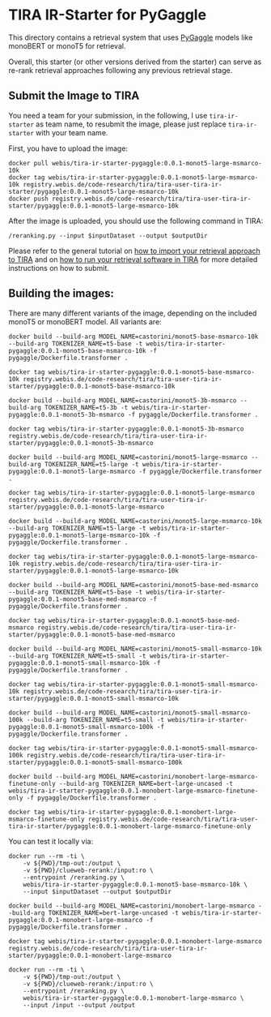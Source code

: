 # TIRA IR-Starter for PyGaggle

This directory contains a retrieval system that uses [PyGaggle](https://github.com/castorini/pygaggle) models like monoBERT or monoT5 for retrieval.

Overall, this starter (or other versions derived from the starter) can serve as re-rank retrieval approaches following any previous retrieval stage.


## Submit the Image to TIRA

You need a team for your submission, in the following, I use `tira-ir-starter` as team name, to resubmit the image, please just replace `tira-ir-starter` with your team name.

First, you have to upload the image:

```
docker pull webis/tira-ir-starter-pygaggle:0.0.1-monot5-large-msmarco-10k
docker tag webis/tira-ir-starter-pygaggle:0.0.1-monot5-large-msmarco-10k registry.webis.de/code-research/tira/tira-user-tira-ir-starter/pygaggle:0.0.1-monot5-large-msmarco-10k
docker push registry.webis.de/code-research/tira/tira-user-tira-ir-starter/pygaggle:0.0.1-monot5-large-msmarco-10k
```

After the image is uploaded, you should use the following command in TIRA:

``` 
/reranking.py --input $inputDataset --output $outputDir
```

Please refer to the general tutorial on [how to import your retrieval approach to TIRA](https://github.com/tira-io/ir-experiment-platform/tree/main/tira-ir-starters#adding-your-retrieval-software) and on [how to run your retrieval software in TIRA](https://github.com/tira-io/ir-experiment-platform/tree/main/tira-ir-starters#running-your-retrieval-software) for more detailed instructions on how to submit.



## Building the images:

There are many different variants of the image, depending on the included monoT5 or monoBERT model.
All variants are:

```
docker build --build-arg MODEL_NAME=castorini/monot5-base-msmarco-10k --build-arg TOKENIZER_NAME=t5-base -t webis/tira-ir-starter-pygaggle:0.0.1-monot5-base-msmarco-10k -f pygaggle/Dockerfile.transformer .

docker tag webis/tira-ir-starter-pygaggle:0.0.1-monot5-base-msmarco-10k registry.webis.de/code-research/tira/tira-user-tira-ir-starter/pygaggle:0.0.1-monot5-base-msmarco-10k
```

```
docker build --build-arg MODEL_NAME=castorini/monot5-3b-msmarco --build-arg TOKENIZER_NAME=t5-3b -t webis/tira-ir-starter-pygaggle:0.0.1-monot5-3b-msmarco -f pygaggle/Dockerfile.transformer .

docker tag webis/tira-ir-starter-pygaggle:0.0.1-monot5-3b-msmarco registry.webis.de/code-research/tira/tira-user-tira-ir-starter/pygaggle:0.0.1-monot5-3b-msmarco
```

```
docker build --build-arg MODEL_NAME=castorini/monot5-large-msmarco --build-arg TOKENIZER_NAME=t5-large -t webis/tira-ir-starter-pygaggle:0.0.1-monot5-large-msmarco -f pygaggle/Dockerfile.transformer .

docker tag webis/tira-ir-starter-pygaggle:0.0.1-monot5-large-msmarco registry.webis.de/code-research/tira/tira-user-tira-ir-starter/pygaggle:0.0.1-monot5-large-msmarco
```

```
docker build --build-arg MODEL_NAME=castorini/monot5-large-msmarco-10k --build-arg TOKENIZER_NAME=t5-large -t webis/tira-ir-starter-pygaggle:0.0.1-monot5-large-msmarco-10k -f pygaggle/Dockerfile.transformer .

docker tag webis/tira-ir-starter-pygaggle:0.0.1-monot5-large-msmarco-10k registry.webis.de/code-research/tira/tira-user-tira-ir-starter/pygaggle:0.0.1-monot5-large-msmarco-10k
```

```
docker build --build-arg MODEL_NAME=castorini/monot5-base-med-msmarco --build-arg TOKENIZER_NAME=t5-base -t webis/tira-ir-starter-pygaggle:0.0.1-monot5-base-med-msmarco -f pygaggle/Dockerfile.transformer .

docker tag webis/tira-ir-starter-pygaggle:0.0.1-monot5-base-med-msmarco registry.webis.de/code-research/tira/tira-user-tira-ir-starter/pygaggle:0.0.1-monot5-base-med-msmarco
```

```
docker build --build-arg MODEL_NAME=castorini/monot5-small-msmarco-10k --build-arg TOKENIZER_NAME=t5-small -t webis/tira-ir-starter-pygaggle:0.0.1-monot5-small-msmarco-10k -f pygaggle/Dockerfile.transformer .

docker tag webis/tira-ir-starter-pygaggle:0.0.1-monot5-small-msmarco-10k registry.webis.de/code-research/tira/tira-user-tira-ir-starter/pygaggle:0.0.1-monot5-small-msmarco-10k
```

```
docker build --build-arg MODEL_NAME=castorini/monot5-small-msmarco-100k --build-arg TOKENIZER_NAME=t5-small -t webis/tira-ir-starter-pygaggle:0.0.1-monot5-small-msmarco-100k -f pygaggle/Dockerfile.transformer .

docker tag webis/tira-ir-starter-pygaggle:0.0.1-monot5-small-msmarco-100k registry.webis.de/code-research/tira/tira-user-tira-ir-starter/pygaggle:0.0.1-monot5-small-msmarco-100k
```

```
docker build --build-arg MODEL_NAME=castorini/monobert-large-msmarco-finetune-only --build-arg TOKENIZER_NAME=bert-large-uncased -t webis/tira-ir-starter-pygaggle:0.0.1-monobert-large-msmarco-finetune-only -f pygaggle/Dockerfile.transformer .

docker tag webis/tira-ir-starter-pygaggle:0.0.1-monobert-large-msmarco-finetune-only registry.webis.de/code-research/tira/tira-user-tira-ir-starter/pygaggle:0.0.1-monobert-large-msmarco-finetune-only
```


You can test it locally via:
```
docker run --rm -ti \
	-v ${PWD}/tmp-out:/output \
	-v ${PWD}/clueweb-rerank:/input:ro \
	--entrypoint /reranking.py \
	webis/tira-ir-starter-pygaggle:0.0.1-monot5-base-msmarco-10k \
	--input $inputDataset --output $outputDir
```

```
docker build --build-arg MODEL_NAME=castorini/monobert-large-msmarco --build-arg TOKENIZER_NAME=bert-large-uncased -t webis/tira-ir-starter-pygaggle:0.0.1-monobert-large-msmarco -f pygaggle/Dockerfile.transformer .

docker tag webis/tira-ir-starter-pygaggle:0.0.1-monobert-large-msmarco registry.webis.de/code-research/tira/tira-user-tira-ir-starter/pygaggle:0.0.1-monobert-large-msmarco
```

```
docker run --rm -ti \
	-v ${PWD}/tmp-out:/output \
	-v ${PWD}/clueweb-rerank:/input:ro \
	--entrypoint /reranking.py \
	webis/tira-ir-starter-pygaggle:0.0.1-monobert-large-msmarco \
	--input /input --output /output
```
